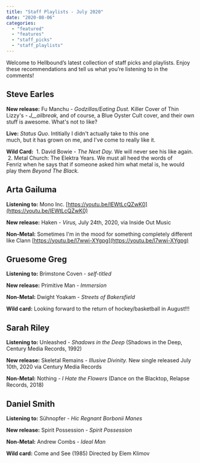 ```yaml
---
title: "Staff Playlists - July 2020"
date: "2020-08-06"
categories: 
  - "featured"
  - "features"
  - "staff_picks"
  - "staff_playlists"
---
```


Welcome to Hellbound’s latest collection of staff picks and playlists. Enjoy these recommendations and tell us what you’re listening to in the comments!

## Steve Earles

**New release:** Fu Manchu - _Godzillas/Eating Dust._ Killer Cover of Thin Lizzy's - _J__ailbreak,_ and of course, a Blue Oyster Cult cover, and their own  
stuff is awesome. What's not to like?

**Live:** _Status Quo_. Intitially I didn't actually take to this one  
much, but it has grown on me, and I've come to really like it.  
  
**Wild Card:**  1. David Bowie - _The Next Day._ We will never see his like again.  
 2. Metal Church: The Elektra Years. We must all heed the words of  
Fenriz when he says that if someone asked him what metal is, he would  
play them _Beyond The Black._

## Arta Gailuma

**Listening to:** Mono Inc. [https://youtu.be/IEWtLcQZwK0](https://youtu.be/IEWtLcQZwK0)

**New release:** Haken - _Virus,_ July 24th, 2020, via Inside Out Music

**Non-Metal:** Sometimes I'm in the mood for something completely different like Clann [https://youtu.be/l7wwi-XYgpg](https://youtu.be/l7wwi-XYgpg)

## Gruesome Greg

**Listening to:** Brimstone Coven - _self-titled_

**New release:** Primitive Man - _Immersion_

**Non-Metal:** Dwight Yoakam - _Streets of Bakersfield_

**Wild card:** Looking forward to the return of hockey/basketball in August!!!

## Sarah Riley

**Listening to:** Unleashed - _Shadows in the Deep_ (Shadows in the Deep, Century Media Records, 1992)

**New release:** Skeletal Remains - _Illusive Divinity._ New single released July 10th, 2020 via Century Media Records

**Non-Metal:** Nothing - _I Hate the Flowers_ (Dance on the Blacktop, Relapse Records, 2018)

## Daniel Smith

**Listening to:** Sühnopfer - _Hic Regnant Borbonii Manes_

**New release:** Spirit Possession - _Spirit Possession_ 

**Non-Metal:** Andrew Combs - _Ideal Man_

**Wild card:** Come and See (1985) Directed by Elem Klimov
